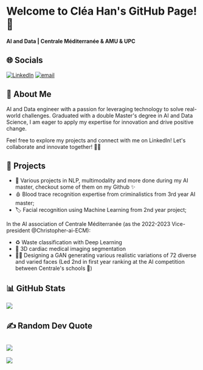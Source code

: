 <!--
**Clealiya/Clealiya** is a ✨ _special_ ✨ repository because its `README.md` (this file) appears on your GitHub profile.

Here are some ideas to get you started:

- 🔭 I’m currently working on ...
- 🌱 I’m currently learning ...
- 👯 I’m looking to collaborate on ...
- 🤔 I’m looking for help with ...
- 💬 Ask me about ...
- 📫 How to reach me: ...
- 😄 Pronouns: ...
- ⚡ Fun fact: ...
-->

# Welcome to Cléa Han's GitHub Page! 👋

**AI and Data | Centrale Méditerranée & AMU & UPC**

## 🌐 Socials 
[![LinkedIn](https://img.shields.io/badge/LinkedIn-%230077B5.svg?logo=linkedin&logoColor=white)](https://linkedin.com/in/https://www.linkedin.com/in/clea-han/) [![email](https://img.shields.io/badge/Email-D14836?logo=gmail&logoColor=white)](mailto:clea.han.pro@gmail.com) 

## 🧠 About Me

AI and Data engineer with a passion for leveraging technology to solve real-world challenges. Graduated with a double Master's degree in AI and Data Science, I am eager to apply my expertise for innovation and drive positive change.

Feel free to explore my projects and connect with me on LinkedIn! Let's collaborate and innovate together! 🌟🤝

## 📂 Projects
- 📝 Various projects in NLP, multimodality and more done during my AI master, checkout some of them on my Github ✨
- 🩸 Blood trace recognition expertise from criminalistics from 3rd year AI master;
- 🏷️ Facial recognition using Machine Learning from 2nd year project;

In the AI association of Centrale Méditerranée (as the 2022-2023 Vice-president @Christopher-ai-ECM): 
- ♻️ Waste classification with Deep Learning
- 🏥 3D cardiac medical imaging segmentation
- 🧑‍🎨 Designing a GAN generating various realistic variations of 72 diverse and varied faces (Led 2nd in first year ranking at the AI competition between Centrale's schools 🥈)

## 📊 GitHub Stats
![](https://github-readme-stats.vercel.app/api/top-langs/?username=Clealiya&theme=calm&hide_border=false&include_all_commits=true&count_private=true&layout=compact)
## ✍️ Random Dev Quote
![](https://quotes-github-readme.vercel.app/api?type=horizontal&theme=radical)
---
[![](https://visitcount.itsvg.in/api?id=Clealiya&icon=5&color=2)](https://visitcount.itsvg.in)
